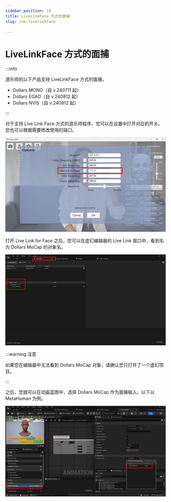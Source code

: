 ```yaml
---
sidebar_position: 14
title: LiveLinkFace 方式的面捕
slug: /ue-livelinkface

---
```


# LiveLinkFace 方式的面捕
:::info

道乐师的以下产品支持 LiveLinkFace 方式的面捕，

- Dollars MONO（自 v.240711 起）
- Dollars EGAO（自 v.240812 起）
- Dollars NVIS（自 v.240812 起）

:::

对于支持 Live Link Face 方式的道乐师程序，您可以在设置中打开对应的开关。您也可以根据需要修改使用的端口。

![](../../img/2024_08_13_18_50_08-Dollars_EGAO.png)

打开 Live Link for Face 之后，您可以在虚幻编辑器的 Live Link 窗口中，看到名为 Dollars MoCap 的对象名。

![](../../img/2024_08_13_18_55_36.png)

:::warning 注意

如果您在编辑器中无法看到 Dollars MoCap 对象，请确认您只打开了一个虚幻项目。

:::

之后，您就可以在动画蓝图中，选择 Dollars MoCap 作为面捕输入。以下以 MetaHuman 为例。

![](../../img/2024_08_13_18_56_11.png)

